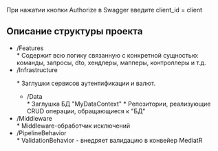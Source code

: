 При нажатии кнопки Authorize в Swagger введите client_id = client

<h2>Описание структуры проекта</h2>
<ul>
<li>/Features</li>
* Содержит всю логику связанную с конкретной сущностью: команды, запросы, dto, хендлеры, мапперы, контроллеры и т.д.

<li>/Infrastructure <p>* Заглушки сервисов аутентификации и валют.</p><ul><li>/Data</li>
* Заглушка БД "MyDataContext"
* Репозитории, реализующие CRUD операции, обращающиеся к "БД"</ul></li>

<li>/Middleware</li>
* Middleware-обработчик исключений

<li>/PipelineBehavior</li>
* ValidationBehavior - внедряет валидацию в конвейер MediatR
</ul>
